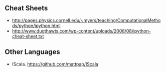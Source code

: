 


## Cheat Sheets

- http://pages.physics.cornell.edu/~myers/teaching/ComputationalMethods/python/ipython.html
- http://www.dugthawts.com/wp-content/uploads/2008/08/ipython-cheat-sheet.txt


## Other Languages

- IScala.  https://github.com/mattpap/IScala
